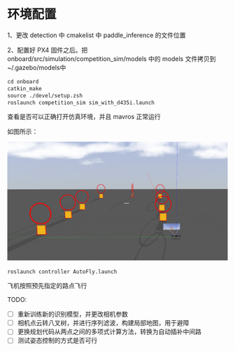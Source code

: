 # 环境配置

1、更改 detection 中 cmakelist 中 paddle_inference 的文件位置

2、配置好 PX4 固件之后。把 onboard/src/simulation/competition_sim/models 中的 models 文件拷贝到 ~/.gazebo/models中


``` 
cd onboard
catkin_make
source ./devel/setup.zsh
roslaunch competition_sim sim_with_d435i.launch
```

查看是否可以正确打开仿真环境，并且 mavros 正常运行

如图所示：

![仿真环境](pictures/sim.png)


```
roslaunch controller AutoFly.launch
```

飞机按照预先指定的路点飞行

TODO:

- [ ] 重新训练新的识别模型，并更改相机参数
- [ ] 相机点云转八叉树，并进行序列滤波，构建局部地图，用于避障
- [ ] 更换规划代码从两点之间的多项式计算方法，转换为自动插补中间路
- [ ] 测试姿态控制的方式是否可行